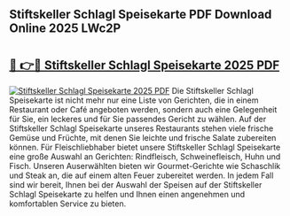 ## Stiftskeller Schlagl Speisekarte PDF Download Online 2025 LWc2P

# <h2><a href="http://gccqsz.nevu.top/?p=Stiftskeller+Schlagl+Speisekarte">🔗 👉🔴 Stiftskeller Schlagl Speisekarte 2025 PDF</a></h2>

[![Stiftskeller Schlagl Speisekarte 2025 PDF](https://i.imgur.com/dBaPXMq.png)](http://gccqsz.nevu.top/?p=Stiftskeller+Schlagl+Speisekarte)
Die Stiftskeller Schlagl Speisekarte ist nicht mehr nur eine Liste von Gerichten, die in einem Restaurant oder Café angeboten werden, sondern auch eine Gelegenheit für Sie, ein leckeres und für Sie passendes Gericht zu wählen. Auf der Stiftskeller Schlagl Speisekarte unseres Restaurants stehen viele frische Gemüse und Früchte, mit denen Sie leichte und frische Salate zubereiten können. Für Fleischliebhaber bietet unsere Stiftskeller Schlagl Speisekarte eine große Auswahl an Gerichten: Rindfleisch, Schweinefleisch, Huhn und Fisch. Unseren Auserwählten bieten wir Gourmet-Gerichte wie Schaschlik und Steak an, die auf einem alten Feuer zubereitet werden. In jedem Fall sind wir bereit, Ihnen bei der Auswahl der Speisen auf der Stiftskeller Schlagl Speisekarte zu helfen und Ihnen einen angenehmen und komfortablen Service zu bieten.
